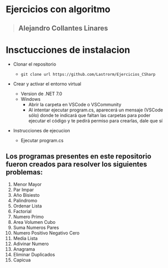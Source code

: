 # **Ejercicios con algoritmo**

> ## Alejandro Collantes Linares

# Insctucciones de instalacion

- Clonar el repositorio
  - `git clone url https://github.com/Lastrorm/Ejercicios_CSharp`

- Crear y activar el entorno virtual
  - Version de .NET 7.0
  - Windows
    - Abrir la carpeta en VSCode o VSCommunity
    - Al intentar ejecutar program.cs, aparecerá un mensaje (VSCode sólo) donde te indicará que faltan las carpetas para poder ejecutar el código y te pedirá permiso para crearlas, dale que sí

- Instrucciones de ejecucion
  - Ejecutar program.cs



## Los programas presentes en este repositorio fueron creados para resolver los siguientes problemas: 

  1. Menor Mayor
  2.  Par Impar
  3. Año Bisiesto
  4. Palindromo
  5. Ordenar Lista   
  6. Factorial
  7. Numero Primo
  8. Area Volumen Cubo
  9. Suma Numeros Pares
  10. Numero Positivo Negativo Cero
  11. Media Lista
  12. Adivinar Numero
  13. Anagrama
  14. Eliminar Duplicados
  15. Capicua
